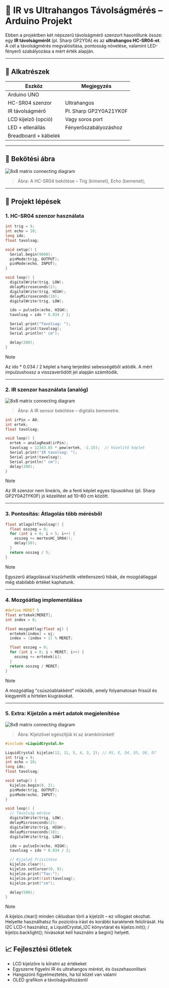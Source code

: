 # 📏 IR vs Ultrahangos Távolságmérés – Arduino Projekt

Ebben a projektben két népszerű távolságmérő szenzort hasonlítunk össze: egy **IR távolságmérőt** (pl. Sharp GP2Y0A) és az **ultrahangos HC-SR04-et**. A cél a távolságmérés megvalósítása, pontosság növelése, valamint LED-fényerő szabályozása a mért érték alapján.

---

## 🧰 Alkatrészek

| Eszköz             | Megjegyzés                     |
|--------------------|--------------------------------|
| Arduino UNO        |                                |
| HC-SR04 szenzor    | Ultrahangos                    |
| IR távolságmérő    | Pl. Sharp GP2Y0A21YK0F         |
| LCD kijelző (opció) | Vagy soros port               |
| LED + ellenállás   | Fényerőszabályozáshoz          |
| Breadboard + kábelek|                               |

---

## 🔌 Bekötési ábra

![8x8 matrix connecting diagram](/4.%20feladat/4-1.png)

> Ábra: A HC-SR04 bekötése – Trig (kimenet), Echo (bemenet); 

---

## 🔬 Projekt lépések

### 1. HC-SR04 szenzor használata

```cpp
int trig = 9;
int echo = 10;
long ido;
float tavolsag;

void setup() {
  Serial.begin(9600);
  pinMode(trig, OUTPUT);
  pinMode(echo, INPUT);
}

void loop() {
  digitalWrite(trig, LOW);
  delayMicroseconds(2);
  digitalWrite(trig, HIGH);
  delayMicroseconds(10);
  digitalWrite(trig, LOW);

  ido = pulseIn(echo, HIGH);
  tavolsag = ido * 0.034 / 2;

  Serial.print("Tavolsag: ");
  Serial.print(tavolsag);
  Serial.println(" cm");

  delay(200);
}
```

> [!NOTE]
> Az ido * 0.034 / 2 képlet a hang terjedési sebességéből adódik. A mért impulzushossz a visszaverődött jel alapján számítódik.
---

### 2. IR szenzor használata (analóg)

![8x8 matrix connecting diagram](/4.%20feladat/4-2.png)

> Ábra: A IR sensor bekötése – digitális bemenetre. 



```cpp
int irPin = A0;
int ertek;
float tavolsag;

void loop() {
  ertek = analogRead(irPin);
  tavolsag = 12343.85 * pow(ertek, -1.15);  // közelítő képlet
  Serial.print("IR tavolsag: ");
  Serial.print(tavolsag);
  Serial.println(" cm");
  delay(200);
}
```
>[!NOTE]
>Az IR szenzor nem lineáris, de a fenti képlet egyes típusokhoz (pl. Sharp GP2Y0A21YK0F) jó közelítést ad 10–80 cm között.
---
### 3. Pontosítás: Átlagolás több mérésből
```cpp
float atlagoltTavolsag() {
  float osszeg = 0;
  for (int i = 0; i < 5; i++) {
    osszeg += mertesHC_SR04();
    delay(50);
  }
  return osszeg / 5;
}
```

> [!NOTE]
> Egyszerű átlagolással kiszűrhetők véletlenszerű hibák, de mozgóátlaggal még stabilabb értéket kaphatunk.
---
### 4. Mozgóátlag implementálása
```cpp
#define MERET 5
float ertekek[MERET];
int index = 0;

float mozgoAtlag(float uj) {
  ertekek[index] = uj;
  index = (index + 1) % MERET;

  float osszeg = 0;
  for (int i = 0; i < MERET; i++) {
    osszeg += ertekek[i];
  }
  return osszeg / MERET;
}
```
> [!NOTE]
> A mozgóátlag "csúszóablakként" működik, amely folyamatosan frissül és kiegyenlíti a hirtelen kiugrásokat.
---



### 5. Extra: Kijelzőn a mért adatok megjelenítése


![8x8 matrix connecting diagram](/4.%20feladat/4-3.png)

> Ábra: Kijelzővel egészítjük ki az áramkörünket!




```cpp
#include <LiquidCrystal.h>

LiquidCrystal kijelzo(12, 11, 5, 4, 3, 2); // RS, E, D4, D5, D6, D7
int trig = 9;
int echo = 10;
long ido;
float tavolsag;

void setup() {
  kijelzo.begin(8, 2);
  pinMode(trig, OUTPUT);
  pinMode(echo, INPUT);
}

void loop() {
  // Távolság mérése
  digitalWrite(trig, LOW);
  delayMicroseconds(2);
  digitalWrite(trig, HIGH);
  delayMicroseconds(10);
  digitalWrite(trig, LOW);

  ido = pulseIn(echo, HIGH);
  tavolsag = ido * 0.034 / 2;

  // Kijelző frissítése
  kijelzo.clear();
  kijelzo.setCursor(0, 0);
  kijelzo.print("Tav:");
  kijelzo.print((int)tavolsag);
  kijelzo.print("cm");

  delay(500);
}

```
> [!NOTE]
> A kijelzo.clear() minden ciklusban törli a kijelzőt – ez villogást okozhat. Helyette használhatsz fix pozícióra írást és korábbi karakterek felülírását.
Ha I2C LCD-t használsz, a LiquidCrystal_I2C könyvtárat és kijelzo.init(); / kijelzo.backlight(); hívásokat kell használni a begin() helyett.

 ## 📈 Fejlesztési ötletek
- LCD kijelzőre is kiíratni az értékeket
- Egyszerre figyelni IR és ultrahangos mérést, és összehasonlítani
- Hangszóró figyelmeztetés, ha túl közel van valami
- OLED grafikon a távolságváltozásról
